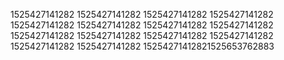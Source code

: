 1525427141282
1525427141282
1525427141282
1525427141282
1525427141282
1525427141282
1525427141282
1525427141282
1525427141282
1525427141282
1525427141282
1525427141282
1525427141282
1525427141282
15254271412821525653762883